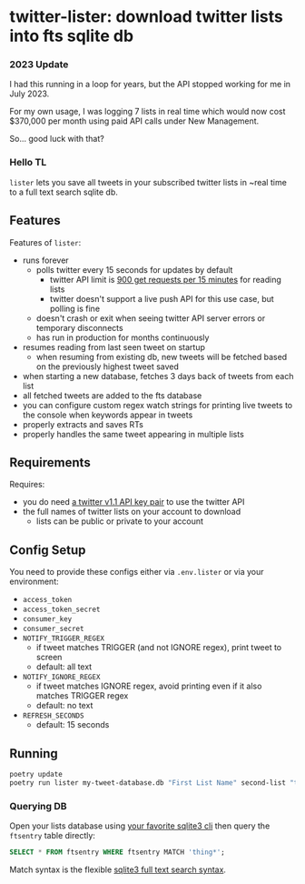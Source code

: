 twitter-lister: download twitter lists into fts sqlite db
=========================================================

### 2023 Update

I had this running in a loop for years, but the API stopped working for me in July 2023.

For my own usage, I was logging 7 lists in real time which would now cost
$370,000 per month using paid API calls under New Management.

So... good luck with that?


### Hello TL

`lister` lets you save all tweets in your subscribed twitter lists in ~real time to a full text search sqlite db.

## Features

Features of `lister`:

- runs forever
    - polls twitter every 15 seconds for updates by default
        - twitter API limit is [900 get requests per 15 minutes](https://developer.twitter.com/en/docs/twitter-api/v1/rate-limits) for reading lists
        - twitter doesn't support a live push API for this use case, but polling is fine
    - doesn't crash or exit when seeing twitter API server errors or temporary disconnects
    - has run in production for months continuously
- resumes reading from last seen tweet on startup
    - when resuming from existing db, new tweets will be fetched based on the previously highest tweet saved
- when starting a new database, fetches 3 days back of tweets from each list
- all fetched tweets are added to the fts database
- you can configure custom regex watch strings for printing live tweets to the console when keywords appear in tweets
- properly extracts and saves RTs
- properly handles the same tweet appearing in multiple lists


## Requirements

Requires:

- you do need [a twitter v1.1 API key pair](https://developer.twitter.com/en/docs/twitter-api/getting-started/getting-access-to-the-twitter-api) to use the twitter API
- the full names of twitter lists on your account to download
    - lists can be public or private to your account

## Config Setup

You need to provide these configs either via `.env.lister` or via your environment:

- `access_token`
- `access_token_secret`
- `consumer_key`
- `consumer_secret`
- `NOTIFY_TRIGGER_REGEX`
    - if tweet matches TRIGGER (and not IGNORE regex), print tweet to screen
    - default: all text
- `NOTIFY_IGNORE_REGEX`
    - if tweet matches IGNORE regex, avoid printing even if it also matches TRIGGER regex
    - default: no text
- `REFRESH_SECONDS`
    - default: 15 seconds


## Running

```bash
poetry update
poetry run lister my-tweet-database.db "First List Name" second-list "third LIST NAME" extra-list
```

### Querying DB

Open your lists database using [your favorite sqlite3 cli](https://litecli.com/) then query the `ftsentry` table directly:

```sql
SELECT * FROM ftsentry WHERE ftsentry MATCH 'thing*';
```

Match syntax is the flexible [sqlite3 full text search syntax](https://www.sqlite.org/fts5.html#full_text_query_syntax).
